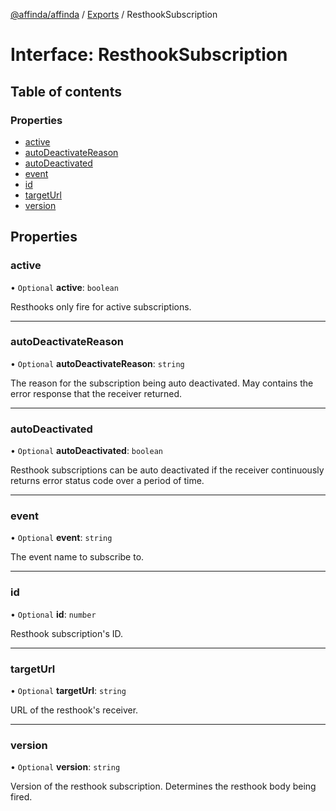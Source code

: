 [@affinda/affinda](../README.md) / [Exports](../modules.md) / ResthookSubscription

# Interface: ResthookSubscription

## Table of contents

### Properties

- [active](ResthookSubscription.md#active)
- [autoDeactivateReason](ResthookSubscription.md#autodeactivatereason)
- [autoDeactivated](ResthookSubscription.md#autodeactivated)
- [event](ResthookSubscription.md#event)
- [id](ResthookSubscription.md#id)
- [targetUrl](ResthookSubscription.md#targeturl)
- [version](ResthookSubscription.md#version)

## Properties

### active

• `Optional` **active**: `boolean`

Resthooks only fire for active subscriptions.

___

### autoDeactivateReason

• `Optional` **autoDeactivateReason**: `string`

The reason for the subscription being auto deactivated. May contains the error response that the receiver returned.

___

### autoDeactivated

• `Optional` **autoDeactivated**: `boolean`

Resthook subscriptions can be auto deactivated if the receiver continuously returns error status code over a period of time.

___

### event

• `Optional` **event**: `string`

The event name to subscribe to.

___

### id

• `Optional` **id**: `number`

Resthook subscription's ID.

___

### targetUrl

• `Optional` **targetUrl**: `string`

URL of the resthook's receiver.

___

### version

• `Optional` **version**: `string`

Version of the resthook subscription. Determines the resthook body being fired.
